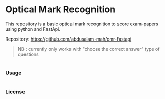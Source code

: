 # Optical Mark Recognition
This repository is a basic optical mark recognition to score exam-papers using python and FastApi.


Repository:  https://github.com/abdusalam-mah/omr-fastapi

> NB : currently only works with "choose the correct answer" type of questions

# 

### Usage
#

<!-- API routes -->


### License
#